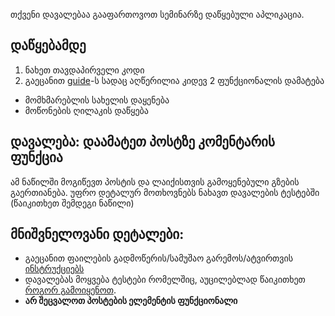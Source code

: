 
თქვენი დავალებაა გააფართოვოთ სემინარზე დაწყებული აპლიკაცია. 

## დაწყებამდე
1. ნახეთ თავდაპირველი კოდი
2. გაეცანით [guide](../../seminars/social_media_app_part1_2)-ს სადაც აღწერილია კიდევ 2 ფუნქციონალის დამატება
- მომხმარებლის სახელის დაყენება
- მოწონების ღილაკის დაწყება 

## დავალება: დაამატეთ პოსტზე კომენტარის ფუნქცია 
ამ ნაწილში მოგიწევთ პოსტის და ლაიქისთვის გამოყენებული გზების გაერთიანება. უფრო დეტალურ მოთხოვნებს ნახავთ დავალების ტესტებში (წაიკითხეთ შემდეგი ნაწილი)

## მნიშვნელოვანი დეტალები:
- გაეცანით ფაილების გადმოწერის/სამუშაო გარემოს/ატვირთვის [ინსტრუქციებს](../../info/browser_IDE)
- დავალებას მოყვება ტესტები რომელშიც, აუცილებლად წაიკითხეთ [როგორ გამოიყენოთ](../../info/browser_tests).
- **არ შეცვალოთ პოსტების ელემენტის ფუნქციონალი**